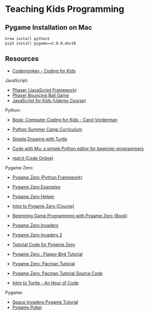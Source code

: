 # Teaching Kids Programming

## Pygame Installation on Mac

```sh
brew install python3
pip3 install pygame==2.0.0.dev10
```

## Resources

* [Codemonkey - Coding for Kids](https://www.codemonkey.com)

JavaScript:

* [Phaser (JavaScript Framework)](https://github.com/photonstorm/phaser)
* [Phaser Bouncing Ball Game](https://www.emanueleferonato.com/2019/05/31/build-a-html5-hyper-casual-game-like-bouncing-ball-by-ketchapp-studio-using-phaser-3-and-arcade-physics/)
* [JavaScript for Kids (Udemy Course)](https://www.udemy.com/course/javascript-for-kids/)

Python:

* [Book: Computer Coding for Kids - Carol Vorderman](https://www.amazon.com/Computer-Coding-Kids-Carol-Vorderman/dp/140934701X)
* [Python Summer Camp Curriculum](https://github.com/konaraddio/LearnPython)
* [Simple Drawing with Turtle](https://opentechschool.github.io/python-beginners/en/simple_drawing.html)

* [Code with Mu: a simple Python editor for beginner programmers](https://codewith.mu/)
* [repl.it (Code Online)](https://repl.it)

Pygame Zero:

* [Pygame Zero (Python Framework)](https://pygame-zero.readthedocs.io/en/stable/)
* [Pygame Zero Examples](https://github.com/lordmauve/pgzero/tree/master/examples)
* [Pygame Zero Helper](https://www.aposteriori.com.sg/pygame-zero-helper/)
* [Intro to Pygame Zero (Course)](https://aposteriori.trinket.io/game-development-with-pygame-zero#/intro-to-pygame-zero/intro-and-installation)
* [Beginning Game Programming with Pygame Zero (Book)](https://www.apress.com/gp/book/9781484256497)
* [Pygame Zero Invaders](https://magpi.raspberrypi.org/articles/pygame-zero-invaders)
* [Pygame Zero Invaders 2](https://magpi.raspberrypi.org/articles/pygame-zero-space-invaders-ii)
* [Tutorial Code for Pygame Zero](https://github.com/TechnoVisual/Pygame-Zero)
* [Pygame Zero : Flappy Bird Tutorial](https://pygamezero-bird.readthedocs.io/en/latest/)
* [Pygame Zero: Pacman Tutorial](https://pygamezero-pacman.readthedocs.io/en/latest)
* [Pygame Zero: Pacman Tutorial Source Code](https://github.com/ericclack/pygamezero_pacman)

* [Intro to Turtle - An Hour of Code](https://hourofpython.trinket.io/a-visual-introduction-to-python#/welcome/an-hour-of-code)

Pygame:

* [Space Invaders Pygame Tutorial](https://www.youtube.com/watch?v=Q-__8Xw9KTM&feature=youtu.be)
* [Pygame Poker](https://github.com/drewtorg/poker)
